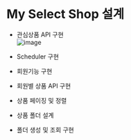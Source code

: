# My Select Shop 설계

- 관심상품 API 구현    
![image](https://github.com/eunchaelyu/Myselectshop_exampleCode/assets/119996957/7c4394b8-e0b3-41d4-a88b-ee8c06845858)

-  Scheduler 구현
-  회원기능 구현
-  회원별 상품 API 구현
-  상품 페이징 및 정렬
-  상품 폴더 설계
-  폴더 생성 및 조회 구현    
